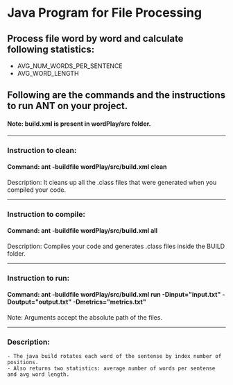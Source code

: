 # Java Program for File Processing
## Process  file word by word and calculate following statistics:
- AVG_NUM_WORDS_PER_SENTENCE
- AVG_WORD_LENGTH


## Following are the commands and the instructions to run ANT on your project.
#### Note: build.xml is present in wordPlay/src folder.

-----------------------------------------------------------------------
### Instruction to clean:

#### Command: ant -buildfile wordPlay/src/build.xml clean

Description: It cleans up all the .class files that were generated when you
compiled your code.

-----------------------------------------------------------------------
### Instruction to compile:

#### Command: ant -buildfile wordPlay/src/build.xml all

Description: Compiles your code and generates .class files inside the BUILD folder.

-----------------------------------------------------------------------
### Instruction to run:

#### Command: ant -buildfile wordPlay/src/build.xml run -Dinput="input.txt" -Doutput="output.txt" -Dmetrics="metrics.txt"

Note: Arguments accept the absolute path of the files.


-----------------------------------------------------------------------
### Description:
    - The java build rotates each word of the sentense by index number of positions.
    - Also returns two statistics: average number of words per sentense and avg word length.

